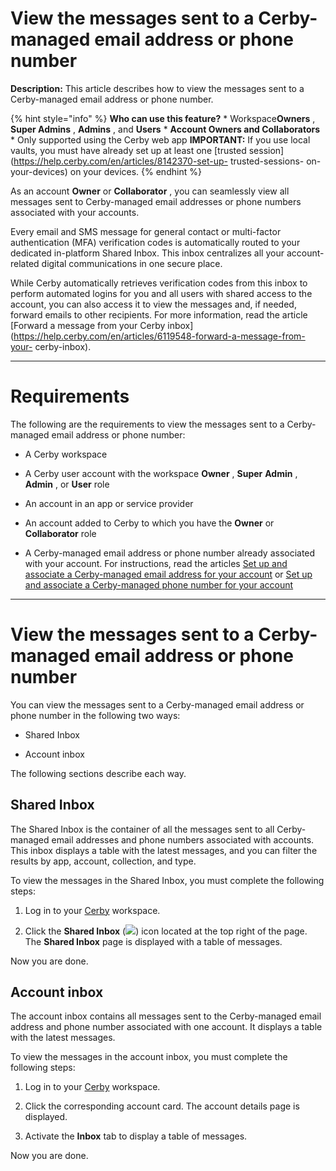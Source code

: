 # View the messages sent to a Cerby-managed email address or phone number

**Description:** This article describes how to view the messages sent to a Cerby-managed email address or phone number.

{% hint style="info" %} **Who can use this feature?** * Workspace**Owners** ,
**Super Admins** , **Admins** , and **Users** * **Account Owners and
Collaborators** * Only supported using the Cerby web app **IMPORTANT:** If you
use local vaults, you must have already set up at least one [trusted
session](https://help.cerby.com/en/articles/8142370-set-up- trusted-sessions-
on-your-devices) on your devices. {% endhint %}

As an account **Owner** or **Collaborator** , you can seamlessly view all
messages sent to Cerby-managed email addresses or phone numbers associated
with your accounts.

Every email and SMS message for general contact or multi-factor authentication
(MFA) verification codes is automatically routed to your dedicated in-platform
Shared Inbox. This inbox centralizes all your account-related digital
communications in one secure place.

While Cerby automatically retrieves verification codes from this inbox to
perform automated logins for you and all users with shared access to the
account, you can also access it to view the messages and, if needed, forward
emails to other recipients. For more information, read the article [Forward a
message from your Cerby
inbox](https://help.cerby.com/en/articles/6119548-forward-a-message-from-your-
cerby-inbox).

* * *

# **Requirements**

The following are the requirements to view the messages sent to a Cerby-
managed email address or phone number:

  * A Cerby workspace

  * A Cerby user account with the workspace **Owner** , **Super** **Admin** , **Admin** , or **User** role

  * An account in an app or service provider

  * An account added to Cerby to which you have the **Owner** or **Collaborator** role

  * A Cerby-managed email address or phone number already associated with your account. For instructions, read the articles [Set up and associate a Cerby-managed email address for your account](https://help.cerby.com/en/articles/11888658-set-up-and-associate-a-cerby-managed-email-address-for-your-account) or [Set up and associate a Cerby-managed phone number for your account](https://help.cerby.com/en/articles/11889035-set-up-and-associate-a-cerby-managed-phone-number-for-your-account)

* * *

# **View the messages sent to a Cerby-managed email address or phone number**

You can view the messages sent to a Cerby-managed email address or phone
number in the following two ways:

  * Shared Inbox

  * Account inbox

The following sections describe each way.

## **Shared Inbox**

The Shared Inbox is the container of all the messages sent to all Cerby-
managed email addresses and phone numbers associated with accounts. This inbox
displays a table with the latest messages, and you can filter the results by
app, account, collection, and type.

To view the messages in the Shared Inbox, you must complete the following
steps:

  1. Log in to your [Cerby](https://app.cerby.com/) workspace.

  2. Click the **Shared Inbox** (![](https://downloads.intercomcdn.com/i/o/pc0ldyqu/1646134880/0416d1ae85cbf501703f9e347332/AD_4nXdqayLy_QhcqWK4uceKfnBAoESgTuvXddLKe0BC4FPZS0vuOME9BN1qYuQPjqP9KKuZYEf0SciC-nWgkEsOk5_-CAWf07m-97wPgylmz0QogkDuyj5morXiVzrt9I0jqD_ZXlCu?expires=1754028000&signature=b62667bc2a8e1fc6d8523b5ca849a1d18b9463f53363124571ba530d13509b20&req=dSYjEMh9mYlXWfMW3Hu4gT87YopnVA9Of8iG34WKaAWL8xvk4lWFSZJlgJdA%0AYw%3D%3D%0A)) icon located at the top right of the page. The **Shared Inbox** page is displayed with a table of messages.

Now you are done.

## **Account inbox**

The account inbox contains all messages sent to the Cerby-managed email
address and phone number associated with one account. It displays a table with
the latest messages.

To view the messages in the account inbox, you must complete the following
steps:

  1. Log in to your [Cerby](https://app.cerby.com/) workspace.

  2. Click the corresponding account card. The account details page is displayed.

  3. Activate the **Inbox** tab to display a table of messages.

Now you are done.

